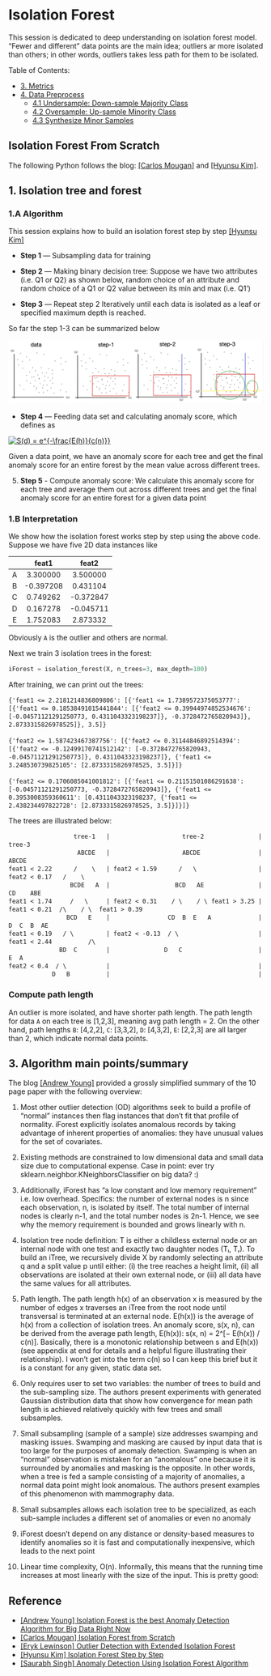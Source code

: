 # Isolation Forest

This session is dedicated to deep understanding on isolation forest model. “Fewer and different” data points are the main idea; outliers ar more isolated than others; in other words, outliers takes less path for them to be isolated.


Table of Contents:


* [3. Metrics](https://github.com/HsiangHung/Machine_Learning_Note/tree/master/Anomaly_Detection#3-metrics)
* [4. Data Preprocess](https://github.com/HsiangHung/Machine_Learning_Note/tree/master/Anomaly_Detection#4-data-preprocess)
     * [4.1 Undersample: Down-sample Majority Class](https://github.com/HsiangHung/Machine_Learning_Note/tree/master/Anomaly_Detection#41-undersample-down-sample-majority-class) 
     * [4.2 Oversample: Up-sample Minority Class](https://github.com/HsiangHung/Machine_Learning_Note/tree/master/Anomaly_Detection#42-oversample-up-sample-minority-class)
     * [4.3 Synthesize Minor Samples](https://github.com/HsiangHung/Machine_Learning_Note/tree/master/Anomaly_Detection#43-synthesize-minor-samples)




## Isolation Forest From Scratch

The following Python follows the blog: [[Carlos Mougan]][Isolation Forest from Scratch] and [[Hyunsu Kim]][Isolation Forest Step by Step].

## 1. Isolation tree and forest

### 1.A Algorithm

This session explains how to build an isolation forest step by step [[Hyunsu Kim]][Isolation Forest Step by Step]

* **Step 1** — Subsampling data for training

* **Step 2** — Making binary decision tree: Suppose we have two attributes (i.e. Q1 or Q2) as shown below, random choice of an attribute and random choice of a Q1 or Q2 value between its min and max (i.e. Q1’)

* **Step 3** — Repeat step 2 Iteratively until each data is isolated as a leaf or specified maximum depth is reached.

So far the step 1-3 can be summarized below

![](images/isolation_tree.png)

* **Step 4** — Feeding data set and calculating anomaly score, which defines as 

<a href="https://www.codecogs.com/eqnedit.php?latex=S(d)&space;=&space;e^{-\frac{E(h)}{c(n)}}" target="_blank"><img src="https://latex.codecogs.com/gif.latex?S(d)&space;=&space;e^{-\frac{E(h)}{c(n)}}" title="S(d) = e^{-\frac{E(h)}{c(n)}}" /></a>

Given a data point, we have an anomaly score for each tree and get the final anomaly score for an entire forest by the mean value across different trees. 


5. **Step 5** - Compute anomaly score: We calculate this anomaly score for each tree and average them out across different trees and get the final anomaly score for an entire forest for a given data point

### 1.B Interpretation

We show how the isolation forest works step by step using the above code. Suppose we have five 2D data instances like

| | feat1 | feat2|
|:-:|:-:| :-:|
|A|  3.300000 | 3.500000 |
|B| -0.397208 | 0.431104 |
|C|  0.749262 |-0.372847 |
|D|  0.167278 |-0.045711 |
|E|  1.752083 | 2.873332 |

Obviously `A` is the outlier and others are normal.

Next we train 3 isolation trees in the forest:
```Python 
iForest = isolation_forest(X, n_trees=3, max_depth=100)
```
After training, we can print out the trees:
```
{'feat1 <= 2.2181214836809806': [{'feat1 <= 1.7389572375053777': [{'feat1 <= 0.18538491015441844': [{'feat2 <= 0.39944974852534676': [-0.04571121291250773, 0.4311043323198237]}, -0.3728472765820943]}, 2.8733315826978525]}, 3.5]}

{'feat2 <= 1.587423467387756': [{'feat2 <= 0.31144846892514394': [{'feat2 <= -0.12499170741512142': [-0.3728472765820943, -0.04571121291250773]}, 0.4311043323198237]}, {'feat1 <= 3.248530739825105': [2.8733315826978525, 3.5]}]}

{'feat2 <= 0.1706085041001812': [{'feat1 <= 0.21151501086291638': [-0.04571121291250773, -0.3728472765820943]}, {'feat1 <= 0.3953008359360611': [0.4311043323198237, {'feat1 <= 2.438234497822728': [2.8733315826978525, 3.5]}]}]}
```
The trees are illustrated below:
```
                  tree-1   |                    tree-2               |                 tree-3
                   ABCDE   |                    ABCDE                |                 ABCDE
feat1 < 2.22      /    \   | feat2 < 1.59      /   \                 | feat2 < 0.17   /    \
                 BCDE   A  |                  BCD   AE               |               CD    ABE
feat1 < 1.74     /   \     | feat2 < 0.31    / \    / \ feat1 > 3.25 | feat1 < 0.21  /\    / \  feat1 > 0.39           
                BCD   E    |                CD  B  E   A             |              D  C  B  AE
feat1 < 0.19   / \         | feat2 < -0.13  / \                      | feat1 < 2.44          /\
              BD  C        |               D   C                     |                      E  A
feat2 < 0.4  / \           |                                         |
            D   B          |                                         |
```


### Compute path length 

An outlier is more isolated, and have shorter path length. The path length for data `A` on each tree is [1,2,3], meaning avg path length = 2. On the other hand, path lengths `B`: [4,2,2], `C`: [3,3,2], `D`: [4,3,2], `E`: [2,2,3] are all larger than 2, which indicate normal data points.





   
## 3. Algorithm main points/summary

The blog [[Andrew Young]][Isolation Forest is the best Anomaly Detection Algorithm for Big Data Right Now] provided a grossly simplified summary of the 10 page paper with the following overview:

1. Most other outlier detection (OD) algorithms seek to build a profile of “normal” instances then flag instances that don’t fit that profile of normality. iForest explicitly isolates anomalous records by taking advantage of inherent properties of anomalies: they have unusual values for the set of covariates.

2. Existing methods are constrained to low dimensional data and small data size due to computational expense. Case in point: ever try sklearn.neighbor.KNeighborsClassifier on big data? :)

3. Additionally, iForest has “a low constant and low memory requirement” i.e. low overhead. Specifics: the number of external nodes is n since each observation, n, is isolated by itself. The total number of internal nodes is clearly n-1, and the total number nodes is 2n-1. Hence, we see why the memory requirement is bounded and grows linearly with n.

4. Isolation tree node definition: T is either a childless external node or an internal node with one test and exactly two daughter nodes (Tₗ, Tᵣ). To build an iTree, we recursively divide X by randomly selecting an attribute q and a split value p until either: (i) the tree reaches a height limit, (ii) all observations are isolated at their own external node, or (iii) all data have the same values for all attributes.

5. Path length. The path length h(x) of an observation x is measured by the number of edges x traverses an iTree from the root node until transversal is terminated at an external node. E(h(x)) is the average of h(x) from a collection of isolation trees. An anomaly score, s(x, n), can be derived from the average path length, E(h(x)): s(x, n) = 2^[− E(h(x)) / c(n)]. Basically, there is a monotonic relationship between s and E(h(x)) (see appendix at end for details and a helpful figure illustrating their relationship). I won’t get into the term c(n) so I can keep this brief but it is a constant for any given, static data set.

6. Only requires user to set two variables: the number of trees to build and the sub-sampling size. The authors present experiments with generated Gaussian distribution data that show how convergence for mean path length is achieved relatively quickly with few trees and small subsamples.

7. Small subsampling (sample of a sample) size addresses swamping and masking issues. Swamping and masking are caused by input data that is too large for the purposes of anomaly detection. Swamping is when an “normal” observation is mistaken for an “anomalous” one because it is surrounded by anomalies and masking is the opposite. In other words, when a tree is fed a sample consisting of a majority of anomalies, a normal data point might look anomalous. The authors present examples of this phenomenon with mammography data.

8. Small subsamples allows each isolation tree to be specialized, as each sub-sample includes a different set of anomalies or even no anomaly

9. iForest doesn’t depend on any distance or density-based measures to identify anomalies so it is fast and computationally inexpensive, which leads to the next point

10. Linear time complexity, O(n). Informally, this means that the running time increases at most linearly with the size of the input. This is pretty good:




## Reference

* [Isolation Forest is the best Anomaly Detection Algorithm for Big Data Right Now]: https://towardsdatascience.com/isolation-forest-is-the-best-anomaly-detection-algorithm-for-big-data-right-now-e1a18ec0f94f
[[Andrew Young] Isolation Forest is the best Anomaly Detection Algorithm for Big Data Right Now](https://towardsdatascience.com/isolation-forest-is-the-best-anomaly-detection-algorithm-for-big-data-right-now-e1a18ec0f94f)
* [Isolation Forest from Scratch]: https://towardsdatascience.com/isolation-forest-from-scratch-e7e5978e6f4c
[[Carlos Mougan] Isolation Forest from Scratch](https://towardsdatascience.com/isolation-forest-from-scratch-e7e5978e6f4c)
* [Outlier Detection with Extended Isolation Forest]: https://towardsdatascience.com/outlier-detection-with-extended-isolation-forest-1e248a3fe97b
[[Eryk Lewinson] Outlier Detection with Extended Isolation Forest](https://towardsdatascience.com/outlier-detection-with-extended-isolation-forest-1e248a3fe97b)
* [Isolation Forest Step by Step]: https://hyunsukim-9320.medium.com/isolation-forest-step-by-step-341b82923168
[[Hyunsu Kim] Isolation Forest Step by Step](https://hyunsukim-9320.medium.com/isolation-forest-step-by-step-341b82923168)
* [Anomaly Detection Using Isolation Forest Algorithm]: https://medium.com/analytics-vidhya/anomaly-detection-using-isolation-forest-algorithm-8cf36c38d6f7
[[Saurabh Singh] Anomaly Detection Using Isolation Forest Algorithm](https://medium.com/analytics-vidhya/anomaly-detection-using-isolation-forest-algorithm-8cf36c38d6f7)

